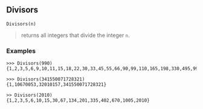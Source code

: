 ## Divisors

```
Divisors(n)
```

> returns all integers that divide the integer `n`. 
 
### Examples  

```
>>> Divisors(990)
{1,2,3,5,6,9,10,11,15,18,22,30,33,45,55,66,90,99,110,165,198,330,495,990}
```

```
>>> Divisors(341550071728321)
{1,10670053,32010157,341550071728321} 
```   

```
>> Divisors(2010)
{1,2,3,5,6,10,15,30,67,134,201,335,402,670,1005,2010}
```